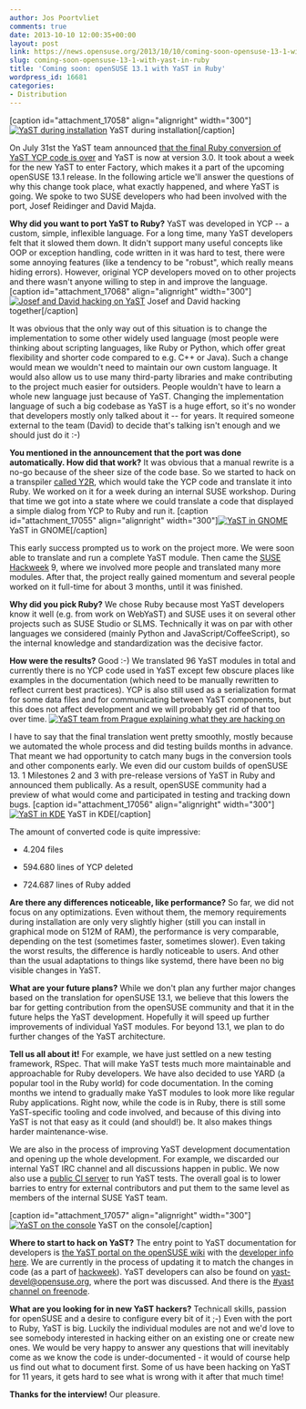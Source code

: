 ```yaml
---
author: Jos Poortvliet
comments: true
date: 2013-10-10 12:00:35+00:00
layout: post
link: https://news.opensuse.org/2013/10/10/coming-soon-opensuse-13-1-with-yast-in-ruby/
slug: coming-soon-opensuse-13-1-with-yast-in-ruby
title: 'Coming soon: openSUSE 13.1 with YaST in Ruby'
wordpress_id: 16681
categories:
- Distribution
---
```


[caption id="attachment_17058" align="alignright" width="300"][![YaST during installation](//news.opensuse.org/wp-content/uploads/2013/10/yast-installer-as-it-always-was.png)](//news.opensuse.org/wp-content/uploads/2013/10/yast-installer-as-it-always-was.png) YaST during installation[/caption]

On July 31st the YaST team announced [that the final Ruby conversion of YaST YCP code is over](//lists.opensuse.org/yast-devel/2013-07/msg00247.html) and YaST is now at version 3.0. It took about a week for the new YaST to enter Factory, which makes it a part of the upcoming openSUSE 13.1 release. In the following article we'll answer the questions of why this change took place, what exactly happened, and where YaST is going. We spoke to two SUSE developers who had been involved with the port, Josef Reidinger and David Majda.<!-- more -->

**Why did you want to port YaST to Ruby?**
YaST was developed in YCP -- a custom, simple, inflexible language. For a long time, many YaST developers felt that it slowed them down. It didn't  support many useful concepts like OOP or exception handling, code written in it was hard to test, there were some annoying features (like a  tendency to be "robust", which really means hiding errors). However, original YCP developers moved on to other projects and there wasn't anyone willing to step in and improve the language.
[caption id="attachment_17068" align="alignright" width="300"][![Josef and David hacking on YaST](//news.opensuse.org/wp-content/uploads/2013/10/Hacking-on-YaST.jpeg)](https://twitter.com/dmajda/status/385344620252921856/photo/1) Josef and David hacking together[/caption]

It was obvious that the only way out of this situation is to change the implementation to some other widely used language (most people were thinking about scripting languages, like Ruby or Python, which offer great flexibility and shorter code compared to e.g. C++ or Java). Such a change would mean we wouldn't need to maintain our own custom language. It would also allow us to use many third-party libraries and make contributing to the project much easier for outsiders. People wouldn't have to learn a whole new language just because of YaST.
Changing the implementation language of such a big codebase as YaST is a huge effort, so it's no wonder that developers mostly only talked about it -- for years. It required someone external to the team (David) to decide that's talking isn't enough and we should just do it :-)

**You mentioned in the announcement that the port was done automatically. How did that work?**
It was obvious that a manual rewrite is a no-go because of the sheer size of the code base. So we started to hack on a transpiler [called Y2R](https://github.com/yast/y2r), which would take the YCP code and translate it into Ruby. We worked on it for a week during an internal SUSE workshop. During that time we got into a state where we could translate a code that displayed a simple dialog from YCP to Ruby and run it.
[caption id="attachment_17055" align="alignright" width="300"][![YaST in GNOME](//news.opensuse.org/wp-content/uploads/2013/10/yast-GNOME.png)](//news.opensuse.org/wp-content/uploads/2013/10/yast-GNOME.png) YaST in GNOME[/caption]

This early success prompted us to work on the project more. We were soon able to translate and run a complete YaST module. Then came the [SUSE Hackweek](//hackweek.suse.com) 9, where we involved more people and translated many more modules. After that, the project really gained momentum and several people worked on it full-time for about 3 months, until it was finished.

**Why did you pick Ruby?**
We chose Ruby because most YaST developers know it well (e.g. from work on WebYaST) and SUSE uses it on several other projects such as SUSE Studio or SLMS. Technically it was on par with other languages we considered (mainly Python and JavaScript/CoffeeScript), so the internal knowledge and standardization was the decisive factor.

**How were the results?**
Good :-) We translated 96 YaST modules in total and currently there is no YCP code used in YaST except few obscure places like examples in the documentation (which need to be manually rewritten to reflect current best practices). YCP is also still used as a serialization format for some data files and for communicating between YaST components, but this does not affect development and we will probably get rid of that too over time.
[![YaST team from Prague explaining what they are hacking on](//news.opensuse.org/wp-content/uploads/2013/10/YaST-team1.png)](//www.youtube.com/watch?v=Bzgs1lmSKCw)

I have to say that the final translation went pretty smoothly, mostly because we automated the whole process and did testing builds months in advance. That meant we had opportunity to catch many bugs in the conversion tools and other components early. We even did our custom builds of openSUSE 13. 1 Milestones 2 and 3 with pre-release versions of YaST in Ruby and announced them publically. As a result, openSUSE community had a preview of what would come and participated in testing and tracking down bugs.
[caption id="attachment_17056" align="alignright" width="300"][![YaST in KDE](//news.opensuse.org/wp-content/uploads/2013/10/yast-KDE.png)](//news.opensuse.org/wp-content/uploads/2013/10/yast-KDE.png) YaST in KDE[/caption]

The amount of converted code is quite impressive:



	
  * 4.204 files

	
  * 594.680 lines of YCP deleted

	
  * 724.687 lines of Ruby added


**Are there any differences noticeable, like performance?**
So far, we did not focus on any optimizations. Even without them, the memory requirements during installation are only very slightly higher (still you can  install in graphical mode on 512M of RAM), the performance is very comparable, depending on the test (sometimes faster, sometimes slower). Even taking the worst results, the difference is hardly noticeable to users. And other than the usual adaptations to things like systemd, there have been no big visible changes in YaST.

**What are your future plans?**
While we don't plan any further major changes based on the translation for openSUSE 13.1, we believe that this lowers the bar for getting contribution from the openSUSE community and that it in the future helps the YaST development. Hopefully it will speed up further improvements of individual YaST modules. For beyond 13.1, we plan to do further changes of the YaST architecture.

**Tell us all about it!**
For example, we have just settled on a new testing framework, RSpec. That will make YaST tests much more maintainable and approachable for Ruby developers. We have also decided to use YARD (a popular tool in the Ruby world) for code documentation. In the coming months we intend to gradually make YaST modules to look more like regular Ruby applications. Right now, while the code is in Ruby, there is still some YaST-specific tooling and code involved, and because of this diving into YaST is not that easy as it could (and should!) be. It also makes things harder maintenance-wise.

We are also in the process of improving YaST development documentation and opening up the whole development. For example, we discarded our internal YaST IRC channel and all discussions happen in public. We now also use a [public CI server](//ci.opensuse.org/) to run YaST tests.
The overall goal is to lower barries to entry for external contributors and put them to the same level as members of the internal SUSE YaST team.

[caption id="attachment_17057" align="alignright" width="300"][![YaST on the console](//news.opensuse.org/wp-content/uploads/2013/10/yast-commandline.png)](//news.opensuse.org/wp-content/uploads/2013/10/yast-commandline.png) YaST on the console[/caption]

**Where to start to hack on YaST?**
The entry point to YaST documentation for developers is [the YaST portal on the openSUSE wiki](//en.opensuse.org/Portal:YaST) with the [developer info here](https://en.opensuse.org/openSUSE:YaST_development). We are currently in the process of updating it to match the changes in code (as a part of [hackweek](https://hackweek.suse.com/projects/132)). YaST developers can also be found on [yast-devel@opensuse.org](//lists.opensuse.org/yast-devel/), where the port was discussed. And there is the [#yast channel on freenode](irc://freenode.net/#yast).

**What are you looking for in new YaST hackers?**
Technicall skills, passion for openSUSE and a desire to configure every bit of it ;-)
Even with the port to Ruby, YaST is big. Luckily the individual modules are not and we'd love to see somebody interested in hacking either on an existing one or create new ones. We would be very happy to answer any questions that will inevitably come as we know the code is under-documented - it would of course help us find out what to document first. Some of us have been hacking on YaST for 11 years, it gets hard to see what is wrong with it after that much time!

**Thanks for the interview!**
Our pleasure.
